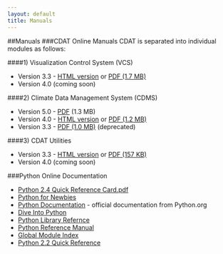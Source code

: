 ```yaml
---
layout: default
title: Manuals 
---
```


##Manuals
###CDAT Online Manuals
CDAT is separated into individual modules as follows:

####1) Visualization Control System (VCS)  
* Version 3.3 - [HTML version](http://www-pcmdi.llnl.gov/software/cdat/support/vcs/vcs.html) or [PDF (1.7 MB)](media/docs/vcs.pdf)
* Version 4.0 (coming soon) 

####2) Climate Data Management System (CDMS)
* Version 5.0 - [PDF](media/docs/cdms5.pdf) (1.3 MB)   
* Version 4.0 - [HTML version](cdms_v4.0.html) or [PDF (1.2 MB)](media/docs/cdmsV4.pdf)
* Version 3.3 - [PDF (1.0 MB)](/cdmsV3.3.pdf) (deprecated)

####3) CDAT Utilities  
* Version 3.3 - [HTML version](cdat_utilities.html) or [ PDF (157 KB)](media/docs/cdat_utilities.pdf)
* Version 4.0 (coming soon) 

###Python Online Documentation 
* [Python 2.4 Quick Reference Card.pdf](media/docs/Python%202.4%20Quick%20Reference%20Card.pdf)
* [Python for Newbies](http://www.python.org/doc/Newbies.html)
* [Python Documentation](http://python.org/doc/) - official documentation from Python.org
* [Dive Into Python](http://diveintopython.org/toc/)
* [Python Library Refernce](http://www.python.org/doc/current/lib/lib.html)
* [Python Reference Manual](http://www.python.org/doc/current/ref/ref.html)
* [Global Module Index](http://www.python.org/doc/current/modindex.html)
* [Python 2.2 Quick Reference](http://rgruet.free.fr/PQR2.2.html)


